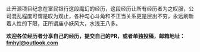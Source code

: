 此开源项目纪念在富民银行这段魔幻的经历，这段经历让所有经历者为之叹服，公司混乱程度可谓是叹为观止，各种勾心斗角和不正当关系更是层出不穷，永远刷新着人性的下限，正所谓庙小妖风大，水浅王八多。

**欢迎各位经历者分享自己的经历，提交自己的PR，或者单独投稿，邮箱地址：fmhyl@outlook.com**

